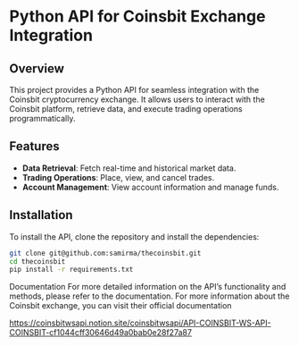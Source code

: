 # Python API for Coinsbit Exchange Integration

## Overview
This project provides a Python API for seamless integration with the Coinsbit cryptocurrency exchange. It allows users to interact with the Coinsbit platform, retrieve data, and execute trading operations programmatically.

## Features
- **Data Retrieval**: Fetch real-time and historical market data.
- **Trading Operations**: Place, view, and cancel trades.
- **Account Management**: View account information and manage funds.

## Installation
To install the API, clone the repository and install the dependencies:

```bash
git clone git@github.com:samirma/thecoinsbit.git
cd thecoinsbit
pip install -r requirements.txt
```

Documentation
For more detailed information on the API’s functionality and methods, please refer to the documentation. For more information about the Coinsbit exchange, you can visit their official documentation 

https://coinsbitwsapi.notion.site/coinsbitwsapi/API-COINSBIT-WS-API-COINSBIT-cf1044cff30646d49a0bab0e28f27a87
